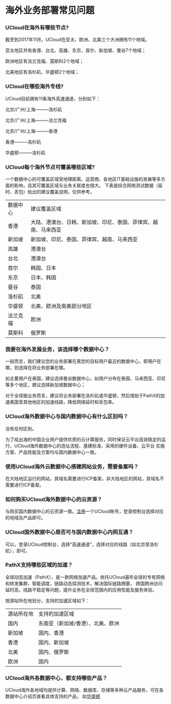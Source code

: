 # 海外业务部署常见问题

### UCloud在海外有哪些节点?

截至到2017年11月，UCloud在亚太、欧洲、北美三个大洲拥有11个地域。

亚太地区共有香港、台北、高雄、东京、首尔、新加坡、曼谷7个地域；

欧洲地区有法兰克福、莫斯科2个地域；

北美地区有洛杉矶、华盛顿2个地域；

### UCloud在哪些海外专线?

UCloud目前拥有11条海外高速通道，分别如下：

北京/广州/上海———洛杉矶

北京/广州/上海———法兰克福

北京/广州/上海———香港

香港———洛杉矶

华盛顿———洛杉矶

### UCloud每个海外节点可覆盖哪些区域?

一个数据中心的可覆盖区域受地理距离、运营商、各地区IT基础设施的发展等多方面的影响，且其可覆盖区域与业务关联度也很大。
下表是综合网络测试数据（延时、丢包）给出的建议覆盖说明，仅供参考。

|      |                                 |
| ---- | ------------------------------- |
| 数据中心 | 建议覆盖区域                          |
| 香港   | 大陆、港澳台、日韩、新加坡、印尼、泰国、菲律宾、越南、马来西亚 |
| 新加坡  | 新加坡、印尼、泰国、菲律宾、越南、马来西亚           |
| 高雄   | 港澳台                             |
| 台北   | 港澳台                             |
| 首尔   | 韩国、日本                           |
| 东京   | 日本、韩国                           |
| 曼谷   | 泰国                              |
| 洛杉矶  | 北美                              |
| 华盛顿  | 北美、欧洲及南美部分地区                    |
| 法兰克福 | 欧洲                              |
| 莫斯科  | 俄罗斯                             |

### 我要在海外发展业务，该选择哪个数据中心？

一般而言，我们建议您的业务部署在离您的目标用户最近的数据中心，即用户在哪，则选择在将业务部署在哪。

如主要用户在泰国，建议选择曼谷数据中心，如用户分布在泰国、马来西亚、印尼等多个地区，建议选择新加坡数据中心；

对于全球服业务而言，建议将业务部署在洛杉矶或华盛顿，然后借助于PathX的加速美国至其他地区的加速线路，降低网络延时和丢包率。

### UCloud海外数据中心与国内数据中心有什么区别吗？

没有任何区别。

为了给出海的中国企业用户提供优质的云计算服务，同时保证云平台高效稳定的运行，UCloud海外数据中心的选址流程、基建标准、采用的硬件设备、云平台
实施方案、产品性能及方案均与国内数据中心一致。

### 使用UCloud海外云数据中心搭建网站业务，需要备案吗？

在大陆地区运行的网站，其域名需要进行ICP备案，非大陆地区的网站，其域名不需要进行ICP备案。

### 如何购买UCloud海外数据中心的云资源？

与购买国内数据中心的云资源一致。[注册](https://account.ucloud.cn/cas/register)一个UCloud账号，登录控制台选择对应的地域及产品即可。

### UCloud国外数据中心是否可与国内数据中心内网互通？

可以，登录UCloud控制台，选择“高速通道”，选择对应的线路（如北京至洛杉矶），即可。

### PathX支持哪些区域的加速？

全球动态加速（PathX），是一款网络加速产品。依托UCloud遍布全球的专有网络和转发集群，智能调度，链路动态探测技术，解决国际链路拥塞，
跨国跨洲访问延时高，线路不稳定等问题，提升业务在全球范围内的应用性能及服务体验。

按源站所在地划分，支持的加速区域如下：

|       |                   |
| ----- | ----------------- |
| 源站所在地 | 支持的加速区域           |
| 国内    | 东南亚（新加坡/香港）、北美、欧洲 |
| 新加坡   | 国内、香港             |
| 香港    | 国内、新加坡            |
| 北美    | 国内、俄罗斯            |
| 欧洲    | 国内                |

### UCloud海外各数据中心，都支持哪些产品？

UCloud海外各地域均提供计算、网络、数据库、存储等多种云产品服务，可在各数据中心介绍页查看具体支持的产品，
如[华盛顿](https://www.ucloud.cn/site/idc/#/region/华盛顿)
